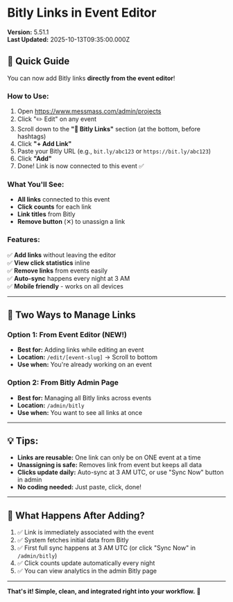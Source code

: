# Bitly Links in Event Editor

**Version:** 5.51.1  
**Last Updated:** 2025-10-13T09:35:00.000Z

## 🎯 Quick Guide

You can now add Bitly links **directly from the event editor**!

### How to Use:

1. Open https://www.messmass.com/admin/projects
2. Click "✏️ Edit" on any event
3. Scroll down to the **"🔗 Bitly Links"** section (at the bottom, before hashtags)
4. Click **"+ Add Link"**
5. Paste your Bitly URL (e.g., `bit.ly/abc123` or `https://bit.ly/abc123`)
6. Click **"Add"**
7. Done! Link is now connected to this event ✅

### What You'll See:

- **All links** connected to this event
- **Click counts** for each link
- **Link titles** from Bitly
- **Remove button** (✕) to unassign a link

### Features:

✅ **Add links** without leaving the editor  
✅ **View click statistics** inline  
✅ **Remove links** from events easily  
✅ **Auto-sync** happens every night at 3 AM  
✅ **Mobile friendly** - works on all devices  

---

## 📍 Two Ways to Manage Links

### Option 1: From Event Editor (NEW!)
- **Best for:** Adding links while editing an event
- **Location:** `/edit/[event-slug]` → Scroll to bottom
- **Use when:** You're already working on an event

### Option 2: From Bitly Admin Page
- **Best for:** Managing all Bitly links across events
- **Location:** `/admin/bitly`
- **Use when:** You want to see all links at once

---

## 💡 Tips:

- **Links are reusable:** One link can only be on ONE event at a time
- **Unassigning is safe:** Removes link from event but keeps all data
- **Clicks update daily:** Auto-sync at 3 AM UTC, or use "Sync Now" button in admin
- **No coding needed:** Just paste, click, done!

---

## 🔄 What Happens After Adding?

1. ✅ Link is immediately associated with the event
2. ✅ System fetches initial data from Bitly
3. ✅ First full sync happens at 3 AM UTC (or click "Sync Now" in `/admin/bitly`)
4. ✅ Click counts update automatically every night
5. ✅ You can view analytics in the admin Bitly page

---

**That's it! Simple, clean, and integrated right into your workflow.** 🚀
